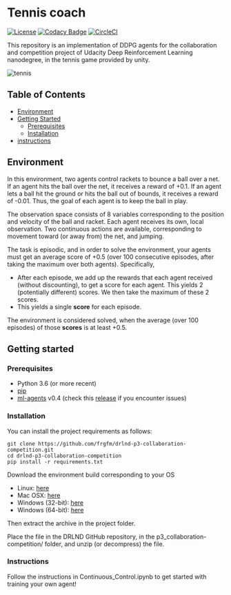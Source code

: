 # Tennis coach
[![License](https://img.shields.io/badge/License-MIT-brightgreen.svg)](LICENSE) [![Codacy Badge](https://api.codacy.com/project/badge/Grade/0689fca92f594fe88299d1e95d7e4c48)](https://www.codacy.com/manual/fg/drlnd-p3-collaboration-competition?utm_source=github.com&amp;utm_medium=referral&amp;utm_content=frgfm/drlnd-p3-collaboration-competition&amp;utm_campaign=Badge_Grade) [![CircleCI](https://circleci.com/gh/frgfm/drlnd-p3-collaboration-competition.svg?style=shield)](https://circleci.com/gh/frgfm/drlnd-p3-collaboration-competition)

This repository is an implementation of DDPG agents for the collaboration and competition project of Udacity Deep Reinforcement Learning nanodegree, in the tennis game provided by unity.

![tennis](https://video.udacity-data.com/topher/2018/May/5af7955a_tennis/tennis.png)



## Table of Contents

- [Environment](#environment)
- [Getting Started](#getting-started)
  - [Prerequisites](#prerequisites)
  - [Installation](#installation)
- [instructions](#instructions)


## Environment

In this environment, two agents control rackets to bounce a ball over a net. If an agent hits the ball over the net, it receives a reward of +0.1. If an agent lets a ball hit the ground or hits the ball out of bounds, it receives a reward of -0.01. Thus, the goal of each agent is to keep the ball in play.

The observation space consists of 8 variables corresponding to the position and velocity of the ball and racket. Each agent receives its own, local observation. Two continuous actions are available, corresponding to movement toward (or away from) the net, and jumping.

The task is episodic, and in order to solve the environment, your agents must get an average score of +0.5 (over 100 consecutive episodes, after taking the maximum over both agents). Specifically,

- After each episode, we add up the rewards that each agent received (without discounting), to get a score for each agent. This yields 2 (potentially different) scores. We then take the maximum of these 2 scores.
- This yields a single **score** for each episode.

The environment is considered solved, when the average (over 100 episodes) of those **scores** is at least +0.5.



## Getting started

### Prerequisites

- Python 3.6 (or more recent)
- [pip](https://pip.pypa.io/en/stable/)
- [ml-agents](https://github.com/Unity-Technologies/ml-agents) v0.4 (check this [release](https://github.com/Unity-Technologies/ml-agents/releases/tag/0.4.0b) if you encounter issues)

### Installation

You can install the project requirements as follows:

```shell
git clone https://github.com/frgfm/drlnd-p3-collaboration-competition.git
cd drlnd-p3-collaboration-competition
pip install -r requirements.txt
```

Download the environment build corresponding to your OS

- Linux: [here](https://s3-us-west-1.amazonaws.com/udacity-drlnd/P3/Tennis/Tennis_Linux.zip)
- Mac OSX: [here](https://s3-us-west-1.amazonaws.com/udacity-drlnd/P3/Tennis/Tennis.app.zip)
- Windows (32-bit): [here](https://s3-us-west-1.amazonaws.com/udacity-drlnd/P3/Tennis/Tennis_Windows_x86.zip)
- Windows (64-bit): [here](https://s3-us-west-1.amazonaws.com/udacity-drlnd/P3/Tennis/Tennis_Windows_x86_64.zip)

Then extract the archive in the project folder.


Place the file in the DRLND GitHub repository, in the p3_collaboration-competition/ folder, and unzip (or decompress) the file.

### Instructions
Follow the instructions in Continuous_Control.ipynb to get started with training your own agent!
